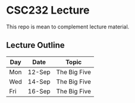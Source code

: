 # CSC232 Lecture

This repo is mean to complement lecture material.

## Lecture Outline

| Day | Date   | Topic        |
|-----|--------|--------------|
| Mon | 12-Sep | The Big Five |
| Wed | 14-Sep | The Big Five |
| Fri | 16-Sep | The Big Five |
